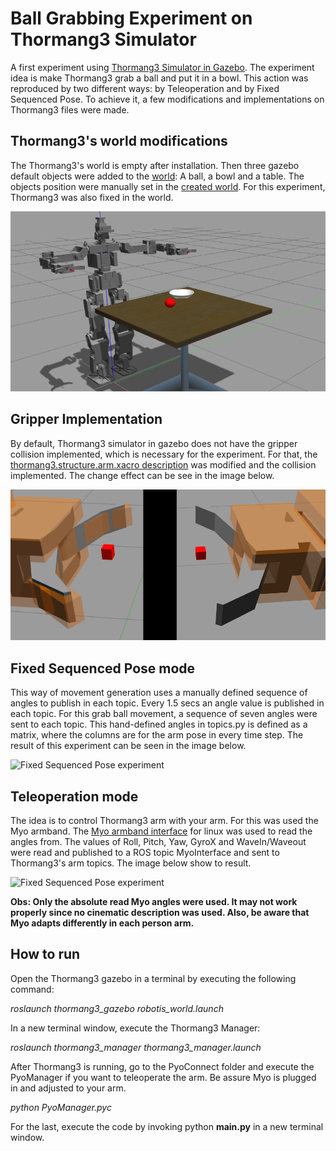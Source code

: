 # Ball Grabbing Experiment on Thormang3 Simulator
A first experiment using [Thormang3 Simulator in Gazebo](http://wiki.ros.org/ROBOTIS-THORMANG3). The experiment idea is make Thormang3 grab a ball and put it in a bowl. This action was reproduced by two different ways: by Teleoperation and by Fixed Sequenced Pose. To achieve it, a few modifications and implementations on Thormang3 files were made.


## Thormang3's world modifications
The Thormang3's world is empty after installation. Then three gazebo default objects were added to the [world](https://github.com/ROBOTIS-GIT/ROBOTIS-THORMANG-Common/blob/master/thormang3_gazebo/worlds/empty.world): A ball, a bowl and a table. The objects position were manually set in the [created world](/world/pimped.world). For this experiment, Thormang3 was also fixed in the world.

![Gripper modification](/world.png)

## Gripper Implementation
By default, Thormang3 simulator in gazebo does not have the gripper collision implemented, which is necessary for the experiment.
For that, the [thormang3.structure.arm.xacro description](https://github.com/ROBOTIS-GIT/ROBOTIS-THORMANG-Common/blob/master/thormang3_description/urdf/thormang3.structure.arm.xacro) was modified and the collision implemented. The change effect can be see in the image below.


![Gripper modification](/gripper.png)


## Fixed Sequenced Pose mode
This way of movement generation uses a manually defined sequence of angles to publish in each topic. Every 1.5 secs an angle value is published in each topic. For this grab ball movement, a sequence of seven angles were sent to each topic. This hand-defined angles in topics.py is defined as a matrix, where the columns are for the arm pose in every time step. The result of this experiment can be seen in the image below.


![Fixed Sequenced Pose experiment](/fixed.gif)


## Teleoperation mode
The idea is to control Thormang3 arm with your arm. For this was used the Myo armband. The [Myo armband interface](http://www.fernandocosentino.net/pyoconnect/) for linux was used to read the angles from. The values of Roll, Pitch, Yaw, GyroX and WaveIn/Waveout were read and published to a ROS topic MyoInterface and sent to Thormang3's arm topics. The image below show to result. 


![Fixed Sequenced Pose experiment](/fixed.gif)


**Obs: Only the absolute read Myo angles were used. It may not work properly since no cinematic description was used. Also, be aware that Myo adapts differently in each person arm.**


## How to run
Open the Thormang3 gazebo in a terminal by executing the following command:

*roslaunch thormang3_gazebo robotis_world.launch* 


In a new terminal window, execute the Thormang3 Manager:

*roslaunch thormang3_manager thormang3_manager.launch* 


After Thormang3 is running, go to the PyoConnect folder and execute the PyoManager if you want to teleoperate the arm. Be assure Myo is plugged in and adjusted to your arm.

*python PyoManager.pyc*


For the last, execute the code by invoking python **main.py** in a new terminal window.
